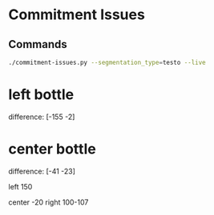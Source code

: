 # Commitment Issues

## Commands

```bash
./commitment-issues.py --segmentation_type=testo --live
```


# left bottle
difference:  [-155   -2]

# center bottle

difference:  [-41 -23]


left 150

center -20
right 100-107